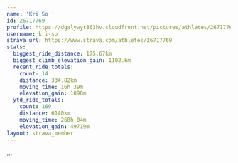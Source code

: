 ```yaml
---
name: 'Kri So '
id: 26717769
profile: https://dgalywyr863hv.cloudfront.net/pictures/athletes/26717769/7761026/14/large.jpg
username: kri-so
strava_url: https://www.strava.com/athletes/26717769
stats:
  biggest_ride_distance: 175.67km
  biggest_climb_elevation_gain: 1102.6m
  recent_ride_totals:
    count: 14
    distance: 334.82km
    moving_time: 16h 39m
    elevation_gain: 1098m
  ytd_ride_totals:
    count: 169
    distance: 6140km
    moving_time: 268h 04m
    elevation_gain: 49719m
layout: strava_member
--- 
```

...
